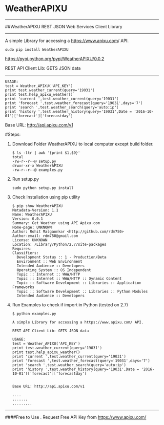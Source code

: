 # WeatherAPIXU
 - - - -
##WeatherAPIXU REST JSON Web Services Client Library 
 - - - -
A simple Library for accessing a <https://www.apixu.com>/ API.
```
sudo pip install WeatherAPIXU
```
<https://pypi.python.org/pypi/WeatherAPIXU/0.0.2>


REST API Client Lib: GETS JSON data
 - - - -
```
USAGE:
test = Weather_APIXU('API_KEY')
print test.weather_current(query='19031')
print test.help_apixu_weather()
print 'current ',test.weather_current(query='19031')
print 'forecast ',test.weather_forecast(query='19031',days='7')
print 'search ',test.weather_search(query='auto:ip')
print 'history ',test.weather_history(query='19031',Date = '2016-10-01')['forecast']['forecastday']
```

Base URL: <http://api.apixu.com/v1>

#Steps:

1. Download Folder WeatherAPIXU to local computer except build folder.

    ```
    $ ls -ltr | awk '{print $1,$9}'
    total 
    -rw-r--r--@ setup.py
    drwxr-xr-x WeatherAPIXU
    -rw-r--r--@ examples.py
    ```
    
2. Run setup.py

    ```    
    sudo python setup.py install
    ```
    
3. Check Installation using pip utility

    ```
    $ pip show WeatherAPIXU    
    Metadata-Version: 1.1
    Name: WeatherAPIXU
    Version: 0.0.1
    Summary: Get Weather using API Apixu.com
    Home-page: UNKNOWN
    Author: Rohit Malgaonkar <http://github.com/rdm750>
    Author-email: rdm750@gmail.com
    License: UNKNOWN
    Location: /Library/Python/2.7/site-packages
    Requires: 
    Classifiers:
      Development Status :: 1 - Production/Beta
      Environment :: Web Environment
      Intended Audience :: Developers
      Operating System :: OS Independent
      Topic :: Internet :: WWW/HTTP
      Topic :: Internet :: WWW/HTTP :: Dynamic Content
      Topic :: Software Development :: Libraries :: Application Frameworks
      Topic :: Software Development :: Libraries :: Python Modules
      Intended Audience :: Developers
    ```

4. Run Examples to check if import in Python (tested on 2.7)
    ```
    $ python examples.py

    A simple Library for accessing a https://www.apixu.com/ API. 

    REST API Client Lib: GETS JSON data
    
    USAGE:
    test = Weather_APIXU('API_KEY')
    print test.weather_current(query='19031')
    print test.help_apixu_weather()
    print 'current ',test.weather_current(query='19031')
    print 'forecast ',test.weather_forecast(query='19031',days='7')
    print 'search ',test.weather_search(query='auto:ip')
    print 'history ',test.weather_history(query='19031',Date = '2016-10-01')['forecast']['forecastday']


    Base URL: http://api.apixu.com/v1

    ....
    .......
    .........    
    ```
 - - - -    
####Free to Use .  Request Free API Key from <https://www.apixu.com/>
